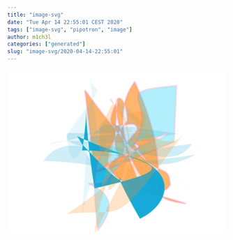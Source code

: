 ```yaml
---
title: "image-svg"
date: "Tue Apr 14 22:55:01 CEST 2020"
tags: ["image-svg", "pipotron", "image"]
author: m1ch3l
categories: ["generated"]
slug: "image-svg/2020-04-14-22:55:01"
---
```


![](image.svg)
